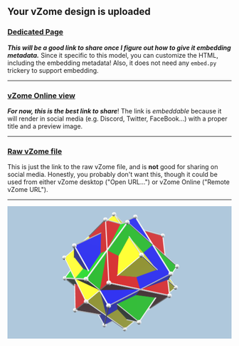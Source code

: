## Your vZome design is uploaded

### [Dedicated Page][page]

***This will be a good link to share once I figure out how to give it embedding metadata.***  Since it specific to this model, you can customize the HTML, including the embedding metadata!  Also, it does not need any `embed.py` trickery to support embedding.

---

### [vZome Online view][embed]

***For now, this is the best link to share***!  The link is *embeddable* because it will render in social media (e.g. Discord, Twitter, FaceBook...) with a proper title and a preview image.

---

### [Raw vZome file][raw]

This is just the link to the raw vZome file, and is **not** good for
sharing on social media.
Honestly, you probably don't want this, though it could be used from either
vZome desktop ("Open URL...") or vZome Online ("Remote vZome URL").

---

![Image](<4-cubes-compound.png>)


[page]: <https://vorth.github.io/vzome-sharing/2021/10/28/09-59-05-4-cubes-compound/>
[embed]: <https://vzome.com/app/embed.py?url=https://raw.githubusercontent.com/vorth/vzome-sharing/main/2021/10/28/09-59-05-4-cubes-compound/4-cubes-compound.vZome>
[raw]: <https://raw.githubusercontent.com/vorth/vzome-sharing/main/2021/10/28/09-59-05-4-cubes-compound/4-cubes-compound.vZome>
